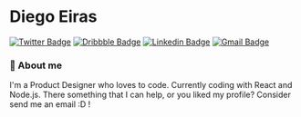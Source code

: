 # Diego Eiras

[![Twitter Badge](https://img.shields.io/badge/-@di_eiras-08A0E9?style=flat-square&labelColor=2E933CB&logo=twitter&logoColor=white&link=https://twitter.com/di_eiras)](https://twitter.com/di_eiras)
[![Dribbble Badge](https://img.shields.io/badge/-eiras5g-EA4C89?style=flat-square&logo=Dribbble&logoColor=white&link=https://dribbble.com/eiras5g)](https://dribbble.com/eiras5g)
[![Linkedin Badge](https://img.shields.io/badge/-Diego%20Eiras-0077B5?style=flat-square&logo=Linkedin&logoColor=white&link=https://www.linkedin.com/in/diegoeiras)](https://www.linkedin.com/in/diegoeiras) 
[![Gmail Badge](https://img.shields.io/badge/-eiras.lucio@gmail.com-B23121?style=flat-square&logo=Gmail&logoColor=white&link=mailto:eiras.lucio@gmail.com)](mailto:eiras.lucio@gmail.com)

### 👋 About me

I'm a Product Designer who loves to code. Currently coding with React and Node.js. There something that I can help, or you liked my profile? Consider send me an email :D !


